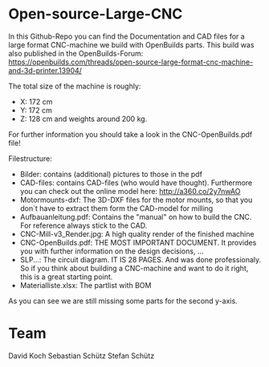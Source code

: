 # Open-source-Large-CNC
In this Github-Repo you can find the Documentation and CAD files for a large format CNC-machine we build with OpenBuilds parts.
This build was also published in the OpenBuilds-Forum: https://openbuilds.com/threads/open-source-large-format-cnc-machine-and-3d-printer.13904/

The total size of the machine is roughly:
-	X: 172 cm
-	Y: 172 cm
-	Z: 128 cm
and weights around 200 kg.

For further information you should take a look in the CNC-OpenBuilds.pdf file! 

Filestructure:

- Bilder: contains (additional) pictures to those in the pdf
- CAD-files: contains CAD-files (who would have thought). Furthermore you can check out the online model here: http://a360.co/2y7nwAO 
- Motormounts-dxf: The 3D-DXF files for the motor mounts, so that you don´t have to extract them form the CAD-model for milling
- Aufbauanleitung.pdf: Contains the "manual" on how to build the CNC. For reference always stick to the CAD.
- CNC-Mill-v3_Render.jpg: A high quality render of the finished machine
- CNC-OpenBuilds.pdf: THE MOST IMPORTANT DOCUMENT. It provides you with further information on the design decisions, ...
- SLP...: The circuit diagram. IT IS 28 PAGES. And was done professionaly. So if you think about building a CNC-machine and want to do it right, this is a great starting point.
- Materialliste.xlsx: The partlist with BOM



As you can see we are still missing some parts for the second y-axis.

# Team
David Koch
Sebastian Schütz
Stefan Schütz
